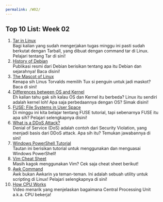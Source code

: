 ```yaml
---
permalink: /W02/
---
```


## Top 10 List: Week 02

1. [Tar in Linux](https://www.freecodecamp.org/news/tar-in-linux-example-tar-gz-tar-file-and-tar-directory-and-tar-compress-commands/)<br>Bagi kalian yang sudah mengerjakan tugas minggu ini pasti sudah berkutat dengan Tarball, yang dibuat dengan command tar di Linux. Pelajari tentang Tar di sini!
2. [History of Debian](https://www.debian.org/doc/manuals/project-history/project-history.en.pdf)<br>Publikasi resmi dari Debian berisikan tentang apa itu Debian dan sejarahnya! Baca disini!
3. [The Mascot of Linux](https://fossbytes.com/why-is-the-penguin-tux-the-official-mascot-of-linux-because-torvalds-had-penguinitis/)<br>Kenapa sih Linus Torvalds memilih Tux si penguin untuk jadi maskot? Baca di sini!
4. [Differences between OS and Kernel](https://www.geeksforgeeks.org/difference-between-operating-system-and-kernel/)<br>Eh kalian tahu gak sih kalau OS dan Kernel itu berbeda? Linux itu sendiri adalah kernel loh! Apa saja perbedaannya dengan OS? Simak disini!
5. [FUSE: File Systems in User Space](https://fsgeek.ca/2019/06/18/fuse-file-systems-in-user-space/)<br>Di minggu ini kita belajar tentang FUSE tutorial, tapi sebenarnya FUSE itu apa sih? Pelajari selengkapnya disini!
6. [What is a DDoS Attack?](https://www.cloudflare.com/learning/ddos/what-is-a-ddos-attack/)<br>Denial of Service (DoS) adalah contoh dari Security Violation, yang menjadi basis dari DDoS attack. Apa sih itu? Temukan jawabannya di sini!
7. [Windows PowerShell Tutorial](https://www.varonis.com/blog/windows-powershell-tutorial)<br>Tautan ini berisikan tutorial untuk menggunakan dan menguasai Windows PowerShell!
8. [Vim Cheat Sheet](https://vim.rtorr.com/)<br>Masih kagok menggunakan Vim? Cek saja cheat sheet berikut!
9. [Awk Command](https://likegeeks.com/awk-command/)<br>Awk bukan Awkarin ya teman-teman. Ini adalah sebuah utility untuk scripting di Linux! Pelajari selengkapnya di sini!
10. [How CPU Works](https://www.youtube.com/watch?v=6jSKldt7Eqs)<br>Video menarik yang menjelaskan bagaimana Central Processing Unit a.k.a. CPU bekerja!
